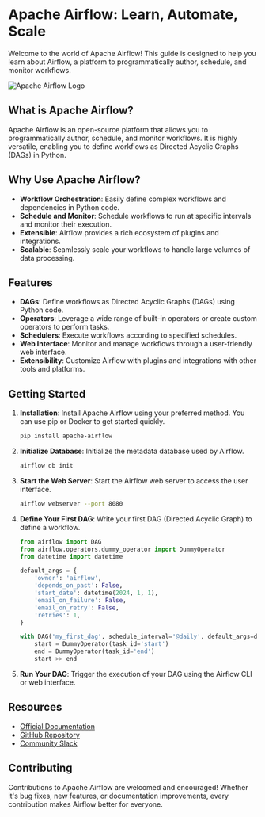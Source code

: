 
# Apache Airflow: Learn, Automate, Scale

Welcome to the world of Apache Airflow! This guide is designed to help you learn about Airflow, a platform to programmatically author, schedule, and monitor workflows.

![Apache Airflow Logo](https://airflow.apache.org/images/feature-image.png)

## What is Apache Airflow?

Apache Airflow is an open-source platform that allows you to programmatically author, schedule, and monitor workflows. It is highly versatile, enabling you to define workflows as Directed Acyclic Graphs (DAGs) in Python.

## Why Use Apache Airflow?

- **Workflow Orchestration**: Easily define complex workflows and dependencies in Python code.
- **Schedule and Monitor**: Schedule workflows to run at specific intervals and monitor their execution.
- **Extensible**: Airflow provides a rich ecosystem of plugins and integrations.
- **Scalable**: Seamlessly scale your workflows to handle large volumes of data processing.

## Features

- **DAGs**: Define workflows as Directed Acyclic Graphs (DAGs) using Python code.
- **Operators**: Leverage a wide range of built-in operators or create custom operators to perform tasks.
- **Schedulers**: Execute workflows according to specified schedules.
- **Web Interface**: Monitor and manage workflows through a user-friendly web interface.
- **Extensibility**: Customize Airflow with plugins and integrations with other tools and platforms.

## Getting Started

1. **Installation**: Install Apache Airflow using your preferred method. You can use pip or Docker to get started quickly.
   
   ```bash
   pip install apache-airflow
   ```

2. **Initialize Database**: Initialize the metadata database used by Airflow.

   ```bash
   airflow db init
   ```

3. **Start the Web Server**: Start the Airflow web server to access the user interface.

   ```bash
   airflow webserver --port 8080
   ```

4. **Define Your First DAG**: Write your first DAG (Directed Acyclic Graph) to define a workflow.

   ```python
   from airflow import DAG
   from airflow.operators.dummy_operator import DummyOperator
   from datetime import datetime

   default_args = {
       'owner': 'airflow',
       'depends_on_past': False,
       'start_date': datetime(2024, 1, 1),
       'email_on_failure': False,
       'email_on_retry': False,
       'retries': 1,
   }

   with DAG('my_first_dag', schedule_interval='@daily', default_args=default_args, catchup=False) as dag:
       start = DummyOperator(task_id='start')
       end = DummyOperator(task_id='end')
       start >> end
   ```

5. **Run Your DAG**: Trigger the execution of your DAG using the Airflow CLI or web interface.

## Resources

- [Official Documentation](https://airflow.apache.org/docs/apache-airflow/stable/index.html)
- [GitHub Repository](https://github.com/apache/airflow)
- [Community Slack](https://apache-airflow-slack.herokuapp.com/)

## Contributing

Contributions to Apache Airflow are welcomed and encouraged! Whether it's bug fixes, new features, or documentation improvements, every contribution makes Airflow better for everyone.

